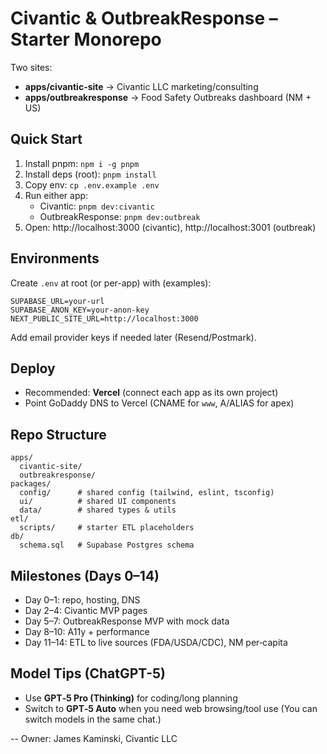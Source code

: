 # Civantic & OutbreakResponse – Starter Monorepo

Two sites:
- **apps/civantic-site** → Civantic LLC marketing/consulting
- **apps/outbreakresponse** → Food Safety Outbreaks dashboard (NM + US)

## Quick Start
1) Install pnpm: `npm i -g pnpm`
2) Install deps (root): `pnpm install`
3) Copy env: `cp .env.example .env`
4) Run either app:
   - Civantic: `pnpm dev:civantic`
   - OutbreakResponse: `pnpm dev:outbreak`
5) Open: http://localhost:3000 (civantic), http://localhost:3001 (outbreak)

## Environments
Create `.env` at root (or per-app) with (examples):
```
SUPABASE_URL=your-url
SUPABASE_ANON_KEY=your-anon-key
NEXT_PUBLIC_SITE_URL=http://localhost:3000
```
Add email provider keys if needed later (Resend/Postmark).

## Deploy
- Recommended: **Vercel** (connect each app as its own project)
- Point GoDaddy DNS to Vercel (CNAME for `www`, A/ALIAS for apex)

## Repo Structure
```
apps/
  civantic-site/
  outbreakresponse/
packages/
  config/      # shared config (tailwind, eslint, tsconfig)
  ui/          # shared UI components
  data/        # shared types & utils
etl/
  scripts/     # starter ETL placeholders
db/
  schema.sql   # Supabase Postgres schema
```

## Milestones (Days 0–14)
- Day 0–1: repo, hosting, DNS
- Day 2–4: Civantic MVP pages
- Day 5–7: OutbreakResponse MVP with mock data
- Day 8–10: A11y + performance
- Day 11–14: ETL to live sources (FDA/USDA/CDC), NM per‑capita

## Model Tips (ChatGPT-5)
- Use **GPT‑5 Pro (Thinking)** for coding/long planning
- Switch to **GPT‑5 Auto** when you need web browsing/tool use
(You can switch models in the same chat.)

--
Owner: James Kaminski, Civantic LLC
